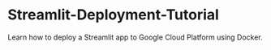 # Streamlit-Deployment-Tutorial
Learn how to deploy a Streamlit app to Google Cloud Platform using Docker.

